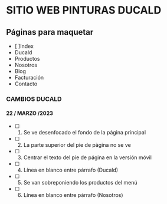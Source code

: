 # SITIO WEB PINTURAS DUCALD
## Páginas para maquetar
- [ ]Index
- Ducald
- Productos
- Nosotros
- Blog
- Facturación
- Contacto

### CAMBIOS DUCALD
#### 22 / MARZO /2023
- [ ] 1. Se ve desenfocado el fondo de la página principal
- [ ] 2. La parte superior del pie de pàgina no se ve
- [ ] 3. Centrar el texto del pie de página en la versión móvil
- [ ] 4. Línea en blanco entre párrafo (Ducald)
- [ ] 5. Se van sobreponiendo los productos del menú
- [ ] 6. Línea en blanco entre párrafo (Nosotros)